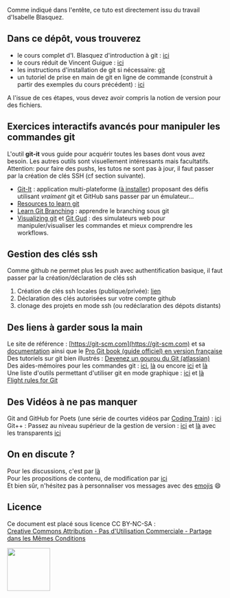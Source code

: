 Comme indiqué dans l'entête, ce tuto est directement issu du travail d'Isabelle Blasquez.

## Dans ce dépôt, vous trouverez  

* le cours complet d'I. Blasquez d'introduction à git : [ici](git_Introduction.pdf)
* le cours réduit de Vincent Guigue : [ici](git-vg.pdf) 
* les instructions d'installation de git si nécessaire: [git](https://git-scm.com)
* un tutoriel de prise en main de git en ligne de commande (construit à partir des exemples du cours précédent) : [ici](git/git_premierspas.md) 

A l'issue de ces étapes, vous devez avoir compris la notion de version pour des fichiers.

## Exercices interactifs avancés pour manipuler les commandes git

L'outil **git-it** vous guide pour acquérir toutes les bases dont vous avez besoin. Les autres outils sont visuellement intéressants mais facultatifs.
Attention: pour faire des pushs, les tutos ne sont pas à jour, il faut passer par la création de clés SSH (cf section suivante).

* [Git-It](https://github.com/jlord/git-it-electron) : application multi-plateforme ([à installer](https://github.com/jlord/git-it-electron/releases/latest)) proposant des défis utilisant *vraiment* git et GitHub sans passer par un émulateur...
* [Resources to learn git](https://try.github.io)
* [Learn Git Branching](http://learngitbranching.js.org/) : apprendre le branching sous git
* [Visualizing git](http://git-school.github.io/visualizing-git) et [Git Gud](https://nic-hartley.github.io/git-gud) : des simulateurs web pour manipuler/visualiser les commandes et mieux comprendre les workflows.

## Gestion des clés ssh

Comme github ne permet plus les push avec authentification basique, il faut passer par la création/déclaration de clés ssh
1. Création de clés ssh locales (publique/privée): [lien](https://docs.github.com/en/authentication/connecting-to-github-with-ssh/checking-for-existing-ssh-keys)
1. Déclaration des clés autorisées sur votre compte github
1. clonage des projets en mode ssh (ou redéclaration des dépots distants)


## Des liens à garder sous la main

Le site de référence : [https://git-scm.com](https://git-scm.com) et sa [documentation]((https://git-scm.com/doc)) ainsi que le [Pro Git book (guide officiel) en version française](https://git-scm.com/book/fr/v2)  
Des tutoriels sur git bien illustrés : [Devenez un gourou du Git (atlassian)](https://fr.atlassian.com/git/tutorials/)  
Des aides-mémoires pour les commandes git : [ici](https://services.github.com/on-demand/downloads/github-git-cheat-sheet.pdf), [là](https://education.github.com/git-cheat-sheet-education.pdf) ou encore [ici](https://zeroturnaround.com/rebellabs/git-commands-and-best-practices-cheat-sheet/) et [là](https://www.git-tower.com/blog/git-cheat-sheet)  
Une liste d'outils permettant d'utiliser git en mode graphique : [ici](https://git-scm.com/downloads/guis) et [là](https://git.wiki.kernel.org/index.php/InterfacesFrontendsAndTools#Graphical_Interfaces)  
[Flight rules for Git](https://github.com/k88hudson/git-flight-rules)

## Des Vidéos à ne pas manquer
   
Git and GitHub for Poets (une série de courtes vidéos par [Coding Train](https://twitter.com/thecodingtrain)) : [ici](https://www.youtube.com/playlist?list=PLRqwX-V7Uu6ZF9C0YMKuns9sLDzK6zoiV)  
Git++ : Passez au niveau supérieur de la gestion de version : [ici](https://www.youtube.com/watch?v=m0_C2cfM9IM) et [là](https://www.youtube.com/watch?v=rt-9mPaYtKo) avec les transparents [ici](http://webadeo.github.io/git-simpler-better-faster-stronger/#1.0)


## On en discute ?
Pour les discussions, c'est par [là](https://github.com/iblasquez/tuto_git/issues)  
Pour les propositions de contenu, de modification par [ici](https://github.com/iblasquez/tuto_git/pulls)  
Et bien sûr, n'hésitez pas à personnaliser vos messages avec des [emojis](http://www.webpagefx.com/tools/emoji-cheat-sheet/) :smile:

## Licence

Ce document est placé sous licence CC BY-NC-SA :  
[Creative Commons
Attribution - Pas d'Utilisation Commerciale - Partage dans les Mêmes Conditions](https://creativecommons.org/licenses/by-nc-sa/4.0/)

<img src="https://licensebuttons.net/l/by-nc-sa/3.0/88x31.png" width="100">
